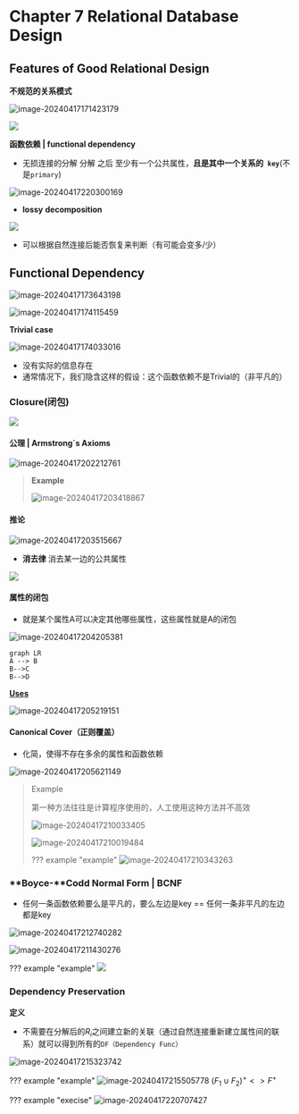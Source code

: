 # Chapter 7 Relational Database Design

## Features of Good Relational Design

**不规范的关系模式**

![image-20240417171423179](https://zzh-pic-for-self.oss-cn-hangzhou.aliyuncs.com/img/202404171714330.png)

![](https://zzh-pic-for-self.oss-cn-hangzhou.aliyuncs.com/img/202404171742487.png)

**函数依赖 | functional dependency**

- 无损连接的分解
  分解 之后 至少有一个公共属性，**且是其中一个关系的` key`**(不是`primary`)

![image-20240417220300169](https://zzh-pic-for-self.oss-cn-hangzhou.aliyuncs.com/img/202404172203223.png)

- **lossy** **decomposition**

![](https://zzh-pic-for-self.oss-cn-hangzhou.aliyuncs.com/img/202404171721162.png)

- 可以根据自然连接后能否恢复来判断（有可能会变多/少）

## Functional Dependency

![image-20240417173643198](https://zzh-pic-for-self.oss-cn-hangzhou.aliyuncs.com/img/202404171736288.png)

![image-20240417174115459](https://zzh-pic-for-self.oss-cn-hangzhou.aliyuncs.com/img/202404171741535.png)

**Trivial case**

![image-20240417174033016](https://zzh-pic-for-self.oss-cn-hangzhou.aliyuncs.com/img/202404171740061.png)

- 没有实际的信息存在
- 通常情况下，我们隐含这样的假设：这个函数依赖不是Trivial的（非平凡的）

### **Closure(闭包)** 

![](https://zzh-pic-for-self.oss-cn-hangzhou.aliyuncs.com/img/202404172021770.png)

#### 公理 | Armstrong`s Axioms

![image-20240417202212761](https://zzh-pic-for-self.oss-cn-hangzhou.aliyuncs.com/img/202404172022807.png)

> **Example**
>
> ![image-20240417203418867](https://zzh-pic-for-self.oss-cn-hangzhou.aliyuncs.com/img/202404172034926.png)

#### 推论

![image-20240417203515667](https://zzh-pic-for-self.oss-cn-hangzhou.aliyuncs.com/img/202404172035706.png)

- **消去律**   消去某一边的公共属性

![](https://zzh-pic-for-self.oss-cn-hangzhou.aliyuncs.com/img/202404172037780.png)

#### 属性的闭包

- 就是某个属性A可以决定其他哪些属性，这些属性就是A的闭包

![image-20240417204205381](https://zzh-pic-for-self.oss-cn-hangzhou.aliyuncs.com/img/202404172042460.png)

```mermaid
graph LR
A --> B
B-->C
B-->D
```

**<u>Uses</u>**

![image-20240417205219151](https://zzh-pic-for-self.oss-cn-hangzhou.aliyuncs.com/img/202404172052211.png)

#### **Canonical Cover（正则覆盖）**

- 化简，使得不存在多余的属性和函数依赖

![image-20240417205621149](https://zzh-pic-for-self.oss-cn-hangzhou.aliyuncs.com/img/202404172056222.png)

> Example
>
> 第一种方法往往是计算程序使用的，人工使用这种方法并不高效
>
> ![image-20240417210033405](https://zzh-pic-for-self.oss-cn-hangzhou.aliyuncs.com/img/202404172100464.png)
>
> ![image-20240417210019484](https://zzh-pic-for-self.oss-cn-hangzhou.aliyuncs.com/img/202404172100534.png)
>
> ??? example "example"
>     ![image-20240417210343263](https://zzh-pic-for-self.oss-cn-hangzhou.aliyuncs.com/img/202404172103326.png)

### **Boyce-**Codd **Normal Form**  |  BCNF

- 任何一条函数依赖要么是平凡的，要么左边是key  ==  任何一条非平凡的左边都是key

![image-20240417212740282](https://zzh-pic-for-self.oss-cn-hangzhou.aliyuncs.com/img/202404172127343.png)

![image-20240417211430276](https://zzh-pic-for-self.oss-cn-hangzhou.aliyuncs.com/img/202404172114352.png)

??? example "example"
    ![](https://zzh-pic-for-self.oss-cn-hangzhou.aliyuncs.com/img/202404172123576.png)

### **Dependency Preservation**

**定义**

- 不需要在分解后的$R_i$之间建立新的关联（通过自然连接重新建立属性间的联系）就可以得到所有的`DF（Dependency Func）`

![image-20240417215323742](https://zzh-pic-for-self.oss-cn-hangzhou.aliyuncs.com/img/202404172153784.png)

??? example "example"
    ![image-20240417215505778](https://zzh-pic-for-self.oss-cn-hangzhou.aliyuncs.com/img/202404172155840.png)
    $(F_1 \cup F_2)^+ <>F^+$

??? example  "execise"
    ![image-20240417220707427](https://zzh-pic-for-self.oss-cn-hangzhou.aliyuncs.com/img/202404172207505.png)